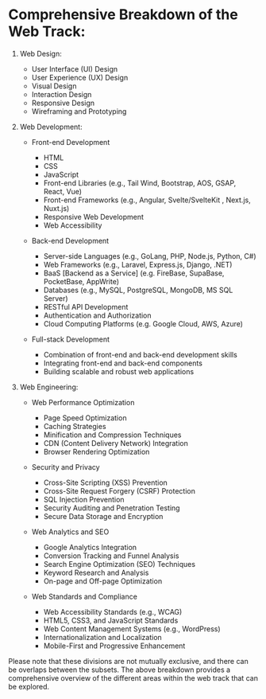 # Comprehensive Breakdown of the Web Track:
1. Web Design:
   - User Interface (UI) Design
   - User Experience (UX) Design
   - Visual Design
   - Interaction Design
   - Responsive Design
   - Wireframing and Prototyping

2. Web Development:
   - Front-end Development
     - HTML
     - CSS
     - JavaScript
     - Front-end Libraries (e.g., Tail Wind, Bootstrap, AOS, GSAP, React, Vue)
     - Front-end Frameworks (e.g., Angular, Svelte/SvelteKit , Next.js, Nuxt.js)
     - Responsive Web Development
     - Web Accessibility

   - Back-end Development
     - Server-side Languages (e.g., GoLang, PHP, Node.js, Python, C#)
     - Web Frameworks (e.g., Laravel, Express.js, Django, .NET)
     - BaaS [Backend as a Service] (e.g. FireBase, SupaBase, PocketBase, AppWrite)
     - Databases (e.g., MySQL, PostgreSQL, MongoDB, MS SQL Server)
     - RESTful API Development
     - Authentication and Authorization
     - Cloud Computing Platforms (e.g. Google Cloud, AWS, Azure)

   - Full-stack Development
     - Combination of front-end and back-end development skills
     - Integrating front-end and back-end components
     - Building scalable and robust web applications

3. Web Engineering:
   - Web Performance Optimization
     - Page Speed Optimization
     - Caching Strategies
     - Minification and Compression Techniques
     - CDN (Content Delivery Network) Integration
     - Browser Rendering Optimization

   - Security and Privacy
     - Cross-Site Scripting (XSS) Prevention
     - Cross-Site Request Forgery (CSRF) Protection
     - SQL Injection Prevention
     - Security Auditing and Penetration Testing
     - Secure Data Storage and Encryption

   - Web Analytics and SEO
     - Google Analytics Integration
     - Conversion Tracking and Funnel Analysis
     - Search Engine Optimization (SEO) Techniques
     - Keyword Research and Analysis
     - On-page and Off-page Optimization

   - Web Standards and Compliance
     - Web Accessibility Standards (e.g., WCAG)
     - HTML5, CSS3, and JavaScript Standards
     - Web Content Management Systems (e.g., WordPress)
     - Internationalization and Localization
     - Mobile-First and Progressive Enhancement

Please note that these divisions are not mutually exclusive, and there can be overlaps between the subsets. The above breakdown provides a comprehensive overview of the different areas within the web track that can be explored.

